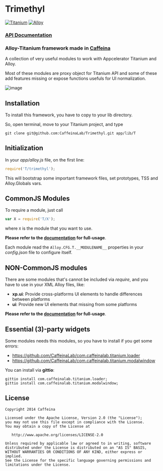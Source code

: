 # Trimethyl

[![Titanium](http://www-static.appcelerator.com/badges/titanium-git-badge-sq.png)](http://www.appcelerator.com/titanium/) [![Alloy](http://www-static.appcelerator.com/badges/alloy-git-badge-sq.png)](http://www.appcelerator.com/alloy/)


### [API Documentation](http://caffeinalab.github.io/Trimethyl/)


### Alloy-Titanium framework made in [Caffeina](http://caffeinalab.com)

A collection of very useful modules to work with Appcelerator Titanium and Alloy.

Most of these modules are proxy object for Titanium API and some of these add features missing or expose functions usefuls for UI normalization.

![image](http://f.cl.ly/items/3l1F2O1E0O1s0V38402p/trimelogo.png)


## Installation

To install this framework, you have to copy to your lib directory.

So, open terminal, move to your Titanium project, and type

```
git clone git@github.com:CaffeinaLab/Trimethyl.git app/lib/T
```

## Initialization

In your *app/alloy.js* file, on the first line:

```javascript
require('T/trimethyl');
```

This will bootstrap some important framework files, set prototypes, TSS and Alloy.Globals vars.

## CommonJS Modules

To require a module, just call

```javascript
var X = require('T/X');
```

where `X` is the module that you want to use.

**Please refer to the [documentation](http://caffeinalab.github.io/Trimethyl/) for full-usage**.

Each module read the `Alloy.CFG.T.__MODULENAME__` properties in your *config.json* file to configure itself.

## NON-CommonJS modules

There are some modules that's cannot be included via *require*, and you have to use in your XML Alloy files, like:

* **xp.ui**: Provide cross-platforms UI elements to handle differences between platforms
* **ui**: Provide new UI elements that missing from some platforms

**Please refer to the [documentation](http://caffeinalab.github.io/Trimethyl/) for full-usage**.

## Essential (3)-party widgets

Some modules needs this modules, so you have to install if you get some errors:

* https://github.com/CaffeinaLab/com.caffeinalab.titanium.loader
* https://github.com/CaffeinaLab/com.caffeinalab.titanium.modalwindow

You can install via **gittio**:

```
gittio install com.caffeinalab.titanium.loader;
gittio install com.caffeinalab.titanium.modalwindow;
```

## License

```
Copyright 2014 Caffeina

Licensed under the Apache License, Version 2.0 (the "License");
you may not use this file except in compliance with the License.
You may obtain a copy of the License at

   http://www.apache.org/licenses/LICENSE-2.0

Unless required by applicable law or agreed to in writing, software
distributed under the License is distributed on an "AS IS" BASIS,
WITHOUT WARRANTIES OR CONDITIONS OF ANY KIND, either express or implied.
See the License for the specific language governing permissions and
limitations under the License.
```
